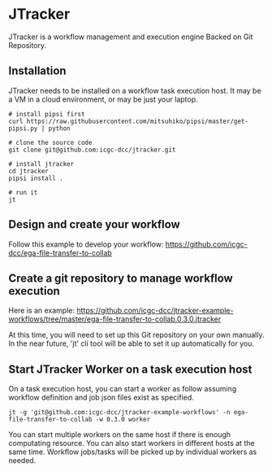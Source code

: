 # JTracker

JTracker is a workflow management and execution engine Backed on Git Repository.

## Installation

JTracker needs to be installed on a workflow task execution host. It may be a VM in a cloud environment, or may be just your laptop.

```
# install pipsi first
curl https://raw.githubusercontent.com/mitsuhiko/pipsi/master/get-pipsi.py | python

# clone the source code
git clone git@github.com:icgc-dcc/jtracker.git

# install jtracker
cd jtracker
pipsi install .

# run it
jt
```

## Design and create your workflow

Follow this example to develop your workflow: https://github.com/icgc-dcc/ega-file-transfer-to-collab


## Create a git repository to manage workflow execution

Here is an example: https://github.com/icgc-dcc/jtracker-example-workflows/tree/master/ega-file-transfer-to-collab.0.3.0.jtracker

At this time, you will need to set up this Git repository on your own manually. In the near future, 'jt' cli tool will be able to set it up automatically for you. 


## Start JTracker Worker on a task execution host

On a task execution host, you can start a worker as follow assuming workflow definition and job json files exist as specified.

```
jt -g 'git@github.com:icgc-dcc/jtracker-example-workflows' -n ega-file-transfer-to-collab -w 0.3.0 worker
```

You can start multiple workers on the same host if there is enough computating resource. You can also start workers in different hosts at the same time. Workflow jobs/tasks will be picked up by individual workers as needed.

